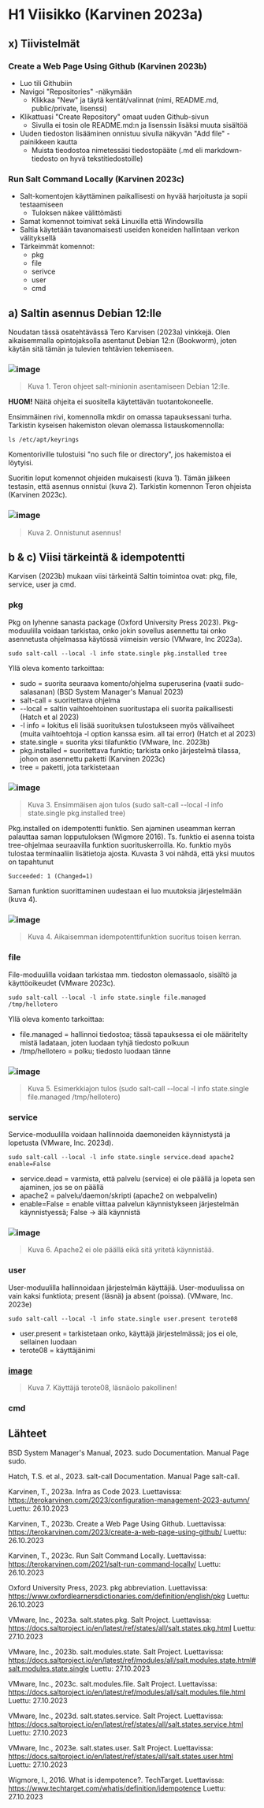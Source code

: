 # H1 Viisikko (Karvinen 2023a)

## x) Tiivistelmät

### Create a Web Page Using Github (Karvinen 2023b)

- Luo tili Githubiin
- Navigoi "Repositories" -näkymään
  - Klikkaa "New" ja täytä kentät/valinnat (nimi, README.md, public/private, lisenssi)
- Klikattuasi "Create Repository" omaat uuden Github-sivun
  - Sivulla ei tosin ole README.md:n ja lisenssin lisäksi muuta sisältöä
- Uuden tiedoston lisääminen onnistuu sivulla näkyvän "Add file" -painikkeen kautta
  - Muista tieodostoa nimetessäsi tiedostopääte (.md eli markdown-tiedosto on hyvä tekstitiedostoille)

### Run Salt Command Locally (Karvinen 2023c)

- Salt-komentojen käyttäminen paikallisesti on hyvää harjoitusta ja sopii testaamiseen
  - Tuloksen näkee välittömästi
- Samat komennot toimivat sekä Linuxilla että Windowsilla
- Saltia käytetään tavanomaisesti useiden koneiden hallintaan verkon välityksellä
- Tärkeimmät komennot:
  - pkg
  - file
  - serivce
  - user
  - cmd

## a) Saltin asennus Debian 12:lle

Noudatan tässä osatehtävässä Tero Karvisen (2023a) vinkkejä. Olen aikaisemmalla opintojaksolla asentanut Debian 12:n (Bookworm), joten käytän sitä tämän ja tulevien tehtävien tekemiseen. 

### ![image](https://github.com/RenneJ/hh-palvelinten-hallinta/assets/97522117/a850dbc7-ee3f-49ed-8d59-09b751b3b82a)

> Kuva 1. Teron ohjeet salt-minionin asentamiseen Debian 12:lle.

**HUOM!** Näitä ohjeita ei suositella käytettävän tuotantokoneelle.

Ensimmäinen rivi, komennolla mkdir on omassa tapauksessani turha. Tarkistin kyseisen hakemiston olevan olemassa listauskomennolla:

    ls /etc/apt/keyrings

Komentoriville tulostuisi "no such file or directory", jos hakemistoa ei löytyisi.

Suoritin loput komennot ohjeiden mukaisesti (kuva 1). Tämän jälkeen testasin, että asennus onnistui (kuva 2). Tarkistin komennon Teron ohjeista (Karvinen 2023c).

### ![image](https://github.com/RenneJ/hh-palvelinten-hallinta/assets/97522117/7ed290f4-915d-4e74-a018-c75859828b57)

> Kuva 2. Onnistunut asennus!

## b & c) Viisi tärkeintä & idempotentti

Karvisen (2023b) mukaan viisi tärkeintä Saltin toimintoa ovat: pkg, file, service, user ja cmd. 

### pkg

Pkg on lyhenne sanasta package (Oxford University Press 2023). Pkg-moduulilla voidaan tarkistaa, onko jokin sovellus asennettu tai onko asennetusta ohjelmassa käytössä viimeisin versio (VMware, Inc 2023a).

    sudo salt-call --local -l info state.single pkg.installed tree

Yllä oleva komento tarkoittaa:

- sudo = suorita seuraava komento/ohjelma superuserina (vaatii sudo-salasanan) (BSD System Manager's Manual 2023)
- salt-call = suoritettava ohjelma
- --local = saltin vaihtoehtoinen suoritustapa eli suorita paikallisesti (Hatch et al 2023)
- -l info = lokitus eli lisää suorituksen tulostukseen myös välivaiheet (muita vaihtoehtoja -l option kanssa esim. all tai error) (Hatch et al 2023)
- state.single = suorita yksi tilafunktio (VMware, Inc. 2023b)
- pkg.installed = suoritettava funktio; tarkista onko järjestelmä tilassa, johon on asennettu paketti (Karvinen 2023c)
- tree = paketti, jota tarkistetaan

### ![image](https://github.com/RenneJ/hh-palvelinten-hallinta/assets/97522117/5f071c97-97e4-4d63-9dc3-c67c05e0cfe5)

> Kuva 3. Ensimmäisen ajon tulos (sudo salt-call --local -l info state.single pkg.installed tree)

Pkg.installed on idempotentti funktio. Sen ajaminen useamman kerran palauttaa saman lopputuloksen (Wigmore 2016). Ts. funktio ei asenna toista tree-ohjelmaa seuraavilla funktion suorituskerroilla. Ko. funktio myös tulostaa terminaaliin lisätietoja ajosta. Kuvasta 3 voi nähdä, että yksi muutos on tapahtunut
    
    Succeeded: 1 (Changed=1)

Saman funktion suorittaminen uudestaan ei luo muutoksia järjestelmään (kuva 4).

### ![image](https://github.com/RenneJ/hh-palvelinten-hallinta/assets/97522117/9c491937-f672-4d19-b5ef-3da85ec7b363)

> Kuva 4. Aikaisemman idempotenttifunktion suoritus toisen kerran.

### file

File-moduulilla voidaan tarkistaa mm. tiedoston olemassaolo, sisältö ja käyttöoikeudet (VMware 2023c).

    sudo salt-call --local -l info state.single file.managed /tmp/hellotero

Yllä oleva komento tarkoittaa:

- file.managed = hallinnoi tiedostoa; tässä tapauksessa ei ole määritelty mistä ladataan, joten luodaan tyhjä tiedosto polkuun
- /tmp/hellotero = polku; tiedosto luodaan tänne

### ![image](https://github.com/RenneJ/hh-palvelinten-hallinta/assets/97522117/188ce3ad-e1fc-44f3-b847-03ed38853ccf)

> Kuva 5. Esimerkkiajon tulos (sudo salt-call --local -l info state.single file.managed /tmp/hellotero)

### service

Service-moduulilla voidaan hallinnoida daemoneiden käynnistystä ja lopetusta (VMware, Inc. 2023d).

    sudo salt-call --local -l info state.single service.dead apache2 enable=False

- service.dead = varmista, että palvelu (service) ei ole päällä ja lopeta sen ajaminen, jos se on päällä
- apache2 = palvelu/daemon/skripti (apache2 on webpalvelin)
- enable=False = enable viittaa palvelun käynnistykseen järjestelmän käynnistyessä; False -> älä käynnistä

### ![image](https://github.com/RenneJ/hh-palvelinten-hallinta/assets/97522117/76817a64-b0cf-4940-a587-445fdda51a5d)

> Kuva 6. Apache2 ei ole päällä eikä sitä yritetä käynnistää.

### user

User-moduulilla hallinnoidaan järjestelmän käyttäjiä. User-moduulissa on vain kaksi funktiota; present (läsnä) ja absent (poissa). (VMware, Inc. 2023e)

    sudo salt-call --local -l info state.single user.present terote08

- user.present = tarkistetaan onko, käyttäjä järjestelmässä; jos ei ole, sellainen luodaan
- terote08 = käyttäjänimi

### [image](https://github.com/RenneJ/hh-palvelinten-hallinta/assets/97522117/725199f8-0d14-4978-be16-4bb3b71f4c3c)

> Kuva 7. Käyttäjä terote08, läsnäolo pakollinen!

### cmd



## Lähteet

BSD System Manager's Manual, 2023. sudo Documentation. Manual Page sudo.

Hatch, T.S. et al., 2023. salt-call Documentation. Manual Page salt-call.

Karvinen, T., 2023a. Infra as Code 2023. Luettavissa: https://terokarvinen.com/2023/configuration-management-2023-autumn/ Luettu: 26.10.2023

Karvinen, T., 2023b. Create a Web Page Using Github. Luettavissa: https://terokarvinen.com/2023/create-a-web-page-using-github/ Luettu: 26.10.2023

Karvinen, T., 2023c. Run Salt Command Locally. Luettavissa: https://terokarvinen.com/2021/salt-run-command-locally/ Luettu: 26.10.2023

Oxford University Press, 2023. pkg abbreviation. Luettavissa: https://www.oxfordlearnersdictionaries.com/definition/english/pkg Luettu: 26.10.2023

VMware, Inc., 2023a. salt.states.pkg. Salt Project. Luettavissa: https://docs.saltproject.io/en/latest/ref/states/all/salt.states.pkg.html Luettu: 27.10.2023

VMware, Inc., 2023b. salt.modules.state. Salt Project. Luettavissa: https://docs.saltproject.io/en/latest/ref/modules/all/salt.modules.state.html#salt.modules.state.single Luettu: 27.10.2023

VMware, Inc., 2023c. salt.modules.file. Salt Project. Luettavissa: https://docs.saltproject.io/en/latest/ref/modules/all/salt.modules.file.html Luettu: 27.10.2023

VMware, Inc., 2023d. salt.states.service. Salt Project. Luettavissa: https://docs.saltproject.io/en/latest/ref/states/all/salt.states.service.html Luettu: 27.10.2023

VMware, Inc., 2023e. salt.states.user. Salt Project. Luettavissa: https://docs.saltproject.io/en/latest/ref/states/all/salt.states.user.html Luettu: 27.10.2023

Wigmore, I., 2016. What is idempotence?. TechTarget. Luettavissa: https://www.techtarget.com/whatis/definition/idempotence Luettu: 27.10.2023
